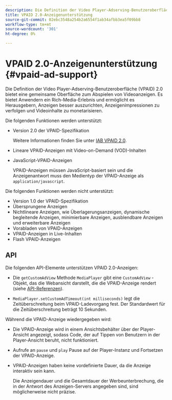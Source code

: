 ```yaml
---
description: Die Definition der Video Player-Adserving-Benutzeroberfläche (VPAID) 2.0 bietet eine gemeinsame Oberfläche zum Abspielen von Videoanzeigen. Es bietet Anwendern ein Rich-Media-Erlebnis und ermöglicht es Herausgebern, Anzeigen besser auszurichten, Anzeigenimpressionen zu verfolgen und Videoinhalte zu monetarisieren.
title: VPAID 2.0-Anzeigenunterstützung
source-git-commit: 02ebc3548a254b2a6554f1ab34afbb3ea5f09bb8
workflow-type: tm+mt
source-wordcount: '301'
ht-degree: 0%

---
```


# VPAID 2.0-Anzeigenunterstützung {#vpaid-ad-support}

Die Definition der Video Player-Adserving-Benutzeroberfläche (VPAID) 2.0 bietet eine gemeinsame Oberfläche zum Abspielen von Videoanzeigen. Es bietet Anwendern ein Rich-Media-Erlebnis und ermöglicht es Herausgebern, Anzeigen besser auszurichten, Anzeigenimpressionen zu verfolgen und Videoinhalte zu monetarisieren.

Die folgenden Funktionen werden unterstützt:

* Version 2.0 der VPAID-Spezifikation

  Weitere Informationen finden Sie unter [IAB VPAID 2.0](https://www.iab.com/wp-content/uploads/2015/06/VPAID_2_0_Final_04-10-2012.pdf).
* Lineare VPAID-Anzeigen mit Video-on-Demand (VOD)-Inhalten
* JavaScript-VPAID-Anzeigen

  VPAID-Anzeigen müssen JavaScript-basiert sein und die Anzeigenantwort muss den Medientyp der VPAID-Anzeige als `application/javascript`.

Die folgenden Funktionen werden nicht unterstützt:

* Version 1.0 der VPAID-Spezifikation
* Übersprungene Anzeigen
* Nichtlineare Anzeigen, wie Überlagerungsanzeigen, dynamische begleitende Anzeigen, minimierbare Anzeigen, ausblendbare Anzeigen und erweiterbare Anzeigen
* Vorabladen von VPAID-Anzeigen
* VPAID-Anzeigen in Live-Inhalten
* Flash VPAID-Anzeigen

## API

Die folgenden API-Elemente unterstützen VPAID 2.0-Anzeigen:

* Die `getCustomAdView` Methode `MediaPlayer` gibt eine `CustomAdView` -Objekt, das die Webansicht darstellt, die die VPAID-Anzeige rendert (siehe [API-Referenzen](https://help.adobe.com/en_US/primetime/api/psdk/javadoc/index.html)).

* `MediaPlayer.setCustomAdTimeout(int milliseconds)` legt die Zeitüberschreitung beim VPAID-Ladevorgang fest. Der Standardwert für die Zeitüberschreitung beträgt 10 Sekunden.

Während die VPAID-Anzeige wiedergegeben wird:

* Die VPAID-Anzeige wird in einem Ansichtsbehälter über der Player-Ansicht angezeigt, sodass Code, der auf Tippen von Benutzern in der Player-Ansicht beruht, nicht funktioniert.
* Aufrufe an `pause` und `play` Pause auf der Player-Instanz und Fortsetzen der VPAID-Anzeige.

* VPAID-Anzeigen haben keine vordefinierte Dauer, da die Anzeige interaktiv sein kann.

  Die Anzeigendauer und die Gesamtdauer der Werbeunterbrechung, die in der Antwort des Anzeigen-Servers angegeben sind, sind möglicherweise nicht präzise.
